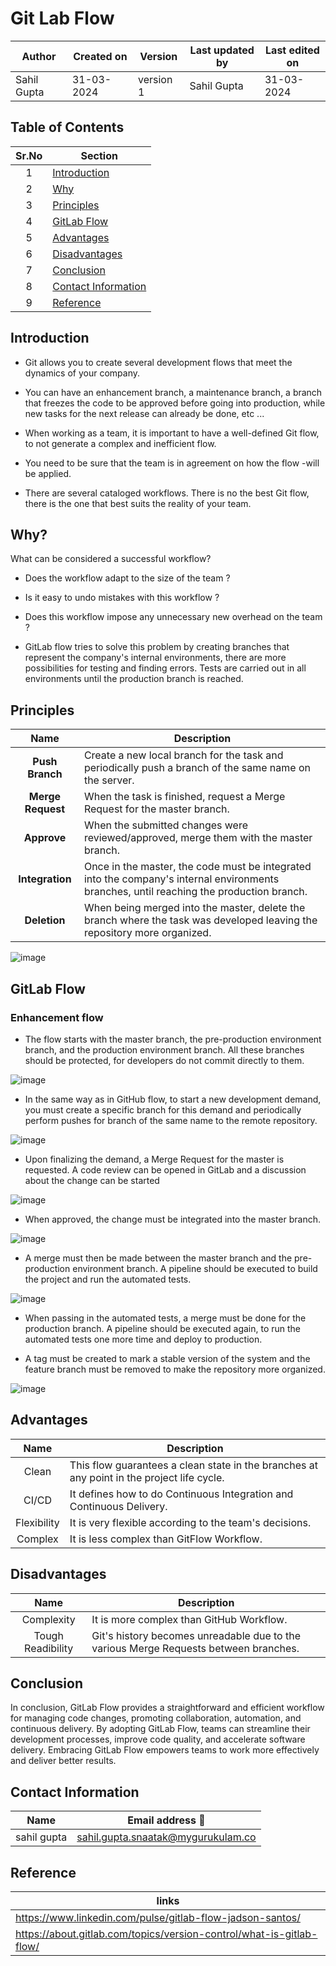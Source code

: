 # Git Lab Flow

| Author | Created on | Version | Last updated by | Last edited on |
| ------ | ---------- | ------- | --------------- | -------------- |
| Sahil Gupta | 31-03-2024 | version 1 | Sahil Gupta | 31-03-2024  |

## Table of Contents

| Sr.No  | Section                                   |
|:----:|-------------------------------------------|
| 1  | [Introduction](#introduction)             |   
| 2  | [Why](#why)                               |
| 3  | [Principles](#principles)                   |
| 4  | [GitLab Flow](#gitlab-flow)                      |
| 5  | [Advantages](#advantages)                                   |
| 6  | [Disadvantages](#disadvantages)       |
| 7  | [Conclusion](#conclusion)         |
| 8  | [Contact Information](#contact-information)   |
| 9  | [Reference](#reference)                   |

## Introduction

- Git allows you to create several development flows that meet the dynamics of your company.

- You can have an enhancement branch, a maintenance branch, a branch that freezes the code to be approved before going into production, while new tasks for the next release can already be done, etc ...

- When working as a team, it is important to have a well-defined Git flow, to not generate a complex and inefficient flow.

- You need to be sure that the team is in agreement on how the flow -will be applied.

- There are several cataloged workflows. There is no the best Git flow, there is the one that best suits the reality of your team.

## Why?

What can be considered a successful workflow?

- Does the workflow adapt to the size of the team ?

- Is it easy to undo mistakes with this workflow ?

- Does this workflow impose any unnecessary new overhead on the team ?

- GitLab flow tries to solve this problem by creating branches that represent the company's internal environments, there are more possibilities for testing and finding errors. Tests are carried out in all environments until the production branch is reached.

## Principles

|  Name   |   Description |
| :------: | -------- |
 |**Push Branch**|Create a new local branch for the task and periodically push a branch of the same name on the server.|
 |**Merge Request**|When the task is finished, request a Merge Request for the master branch.|
 |**Approve**|When the submitted changes were reviewed/approved, merge them with the master branch.|
 |**Integration**|Once in the master, the code must be integrated into the company's internal environments branches, until reaching the production branch.|
 |**Deletion**|When being merged into the master, delete the branch where the task was developed leaving the repository more organized.|
 
  ![image](https://github.com/khiladi1314/sahil/assets/152869573/5bc6782a-1844-4d71-b6d8-9c0031815c37)


## GitLab Flow

### Enhancement flow

- The flow starts with the master branch, the pre-production environment branch, and the production environment branch. All these branches should be protected, for developers do not commit directly to them.

![image](https://github.com/khiladi1314/sahil/assets/152869573/5a993ca1-f17f-4e96-a6cf-80a2a67d5ea6)

- In the same way as in GitHub flow, to start a new development demand, you must create a specific branch for this demand and periodically perform pushes for branch of the same name to the remote repository.

![image](https://github.com/khiladi1314/sahil/assets/152869573/0954857d-782b-4b8f-9deb-b04bcc4e836c)

- Upon finalizing the demand, a Merge Request for the master is requested. A code review can be opened in GitLab and a discussion about the change can be started

![image](https://github.com/khiladi1314/sahil/assets/152869573/b847f7f8-c661-408c-a39a-2895cc93e175)

- When approved, the change must be integrated into the master branch.

![image](https://github.com/khiladi1314/sahil/assets/152869573/4efa6918-1d76-441c-aa00-6c43394016e9)

- A merge must then be made between the master branch and the pre-production environment branch. A pipeline should be executed to build the project and run the automated tests.

![image](https://github.com/khiladi1314/sahil/assets/152869573/a1f4fb2c-39b0-46a7-ae5b-29bb1e8606b5)

- When passing in the automated tests, a merge must be done for the production branch. A pipeline should be executed again, to run the automated tests one more time and deploy to production.

- A tag must be created to mark a stable version of the system and the feature branch must be removed to make the repository more organized.

![image](https://github.com/khiladi1314/sahil/assets/152869573/f3f71f9d-0107-4ab6-94ce-e40282ff249f)

## Advantages

| Name | Description |
| :-----: | -------- |
|Clean|This flow guarantees a clean state in the branches at any point in the project life cycle.|
|CI/CD|It defines how to do Continuous Integration and Continuous Delivery.|
|Flexibility|It is very flexible according to the team's decisions.|
|Complex|It is less complex than GitFlow Workflow.|

## Disadvantages

| Name | Description |
| :--------: | ------- |
|Complexity|It is more complex than GitHub Workflow.|
|Tough Readibility|Git's history becomes unreadable due to the various Merge Requests between branches.|

## Conclusion

In conclusion, GitLab Flow provides a straightforward and efficient workflow for managing code changes, promoting collaboration, automation, and continuous delivery. By adopting GitLab Flow, teams can streamline their development processes, improve code quality, and accelerate software delivery. Embracing GitLab Flow empowers teams to work more effectively and deliver better results.


## Contact Information
|Name	|Email address 📧|
| --------------- | -------------- |
|sahil gupta       |	[sahil.gupta.snaatak@mygurukulam.co](https://www.gmail.com/)|

## Reference

|links|
| -------------- |
|https://www.linkedin.com/pulse/gitlab-flow-jadson-santos/ |
|https://about.gitlab.com/topics/version-control/what-is-gitlab-flow/|


